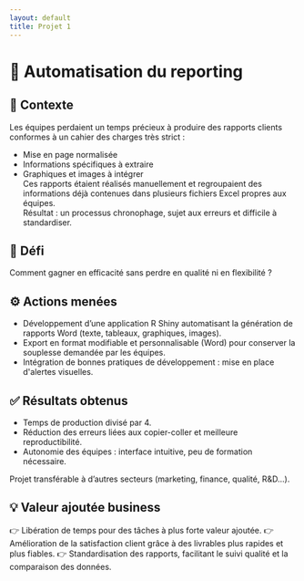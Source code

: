 ```yaml
---
layout: default
title: Projet 1
---
```


# 🚀 Automatisation du reporting

## 🔎 Contexte

Les équipes perdaient un temps précieux à produire des rapports clients conformes à un cahier des charges très strict :  
- Mise en page normalisée  
- Informations spécifiques à extraire  
- Graphiques et images à intégrer  
Ces rapports étaient réalisés manuellement et regroupaient des informations déjà contenues dans plusieurs fichiers Excel propres aux équipes.   
Résultat : un processus chronophage, sujet aux erreurs et difficile à standardiser.  

## 🎯 Défi

Comment gagner en efficacité sans perdre en qualité ni en flexibilité ?  

## ⚙️ Actions menées

- Développement d’une application R Shiny automatisant la génération de rapports Word (texte, tableaux, graphiques, images).
- Export en format modifiable et personnalisable (Word) pour conserver la souplesse demandée par les équipes.
- Intégration de bonnes pratiques de développement : mise en place d'alertes visuelles.

## ✅ Résultats obtenus

- Temps de production divisé par 4.
- Réduction des erreurs liées aux copier-coller et meilleure reproductibilité.
- Autonomie des équipes : interface intuitive, peu de formation nécessaire.

Projet transférable à d’autres secteurs (marketing, finance, qualité, R&D…).

## 💡 Valeur ajoutée business

👉 Libération de temps pour des tâches à plus forte valeur ajoutée.
👉 Amélioration de la satisfaction client grâce à des livrables plus rapides et plus fiables.
👉 Standardisation des rapports, facilitant le suivi qualité et la comparaison des données.
